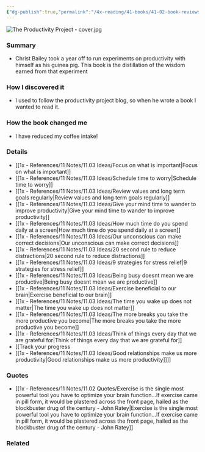 ```yaml
---
{"dg-publish":true,"permalink":"/4x-reading/41-books/41-02-book-reviews/the-productivity-project-accomplishing-more-by-managing-your-time-attention-and-energy-chris-bailey/","title":"The Productivity Project - Accomplishing More by Managing Your Time, Attention, and Energy - Christ Bailey","noteIcon":""}
---
```


![The Productivity Project - cover.jpg](/img/user/4x%20-%20Reading/41%20Books/41.02%20Book%20reviews/The%20Productivity%20Project%20-%20cover.jpg)
### Summary
- Christ Bailey took a year off to run experiments on productivity with himself as his guinea pig. This book is the distillation of the wisdom earned from that experiment

### How I discovered it
- I used to follow the productivity project blog, so when he wrote a book I wanted to read it.

### How the book changed me
- I have reduced my coffee intake!

### Details
- [[1x - References/11 Notes/11.03 Ideas/Focus on what is important\|Focus on what is important]]
- [[1x - References/11 Notes/11.03 Ideas/Schedule time to worry\|Schedule time to worry]]
- [[1x - References/11 Notes/11.03 Ideas/Review values and long term goals regularly\|Review values and long term goals regularly]]
- [[1x - References/11 Notes/11.03 Ideas/Give your mind time to wander to improve productivity\|Give your mind time to wander to improve productivity]]
- [[1x - References/11 Notes/11.03 Ideas/How much time do you spend daily at a screen\|How much time do you spend daily at a screen]]
- [[1x - References/11 Notes/11.03 Ideas/Our unconscious can make correct decisions\|Our unconscious can make correct decisions]]
- [[1x - References/11 Notes/11.03 Ideas/20 second rule to reduce distractions\|20 second rule to reduce distractions]]
- [[1x - References/11 Notes/11.03 Ideas/9 strategies for stress relief\|9 strategies for stress relief]]
- [[1x - References/11 Notes/11.03 Ideas/Being busy doesnt mean we are productive\|Being busy doesnt mean we are productive]]
- [[1x - References/11 Notes/11.03 Ideas/Exercise beneficial to our brain\|Exercise beneficial to our brain]]
- [[1x - References/11 Notes/11.03 Ideas/The time you wake up does not matter\|The time you wake up does not matter]]
- [[1x - References/11 Notes/11.03 Ideas/The more breaks you take the more productive you become\|The more breaks you take the more productive you become]]
- [[1x - References/11 Notes/11.03 Ideas/Think of things every day that we are grateful for\|Think of things every day that we are grateful for]]
- [[Track your progress
- [[1x - References/11 Notes/11.03 Ideas/Good relationships make us more productivity\|Good relationships make us more productivity]]]]

### Quotes
- [[1x - References/11 Notes/11.02 Quotes/Exercise is the single most powerful tool you have to optimize your brain function...If exercise came in pill form, it would be plastered across the front page, hailed as the blockbuster drug of the century - John Ratey\|Exercise is the single most powerful tool you have to optimize your brain function...If exercise came in pill form, it would be plastered across the front page, hailed as the blockbuster drug of the century - John Ratey]]

### Related

